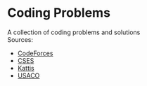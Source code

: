 # Coding Problems
A collection of coding problems and solutions
<br />
Sources:
<ul>
    <li><a href="https://codeforces.com/">CodeForces</a></li>
    <li><a href="https://cses.fi/">CSES</a></li>
    <li><a href="https://open.kattis.com/">Kattis</a></li>
    <li><a href="http://www.usaco.org/index.php">USACO</a></li>
</ul>